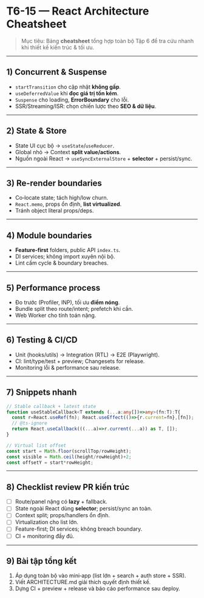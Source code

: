 # T6-15 — React Architecture Cheatsheet

> Mục tiêu: Bảng **cheatsheet** tổng hợp toàn bộ Tập 6 để tra cứu nhanh khi thiết kế kiến trúc & tối ưu.

---

## 1) Concurrent & Suspense
- `startTransition` cho cập nhật **không gấp**.  
- `useDeferredValue` khi **đọc giá trị tốn kém**.  
- `Suspense` cho loading, **ErrorBoundary** cho lỗi.  
- SSR/Streaming/ISR: chọn chiến lược theo **SEO & dữ liệu**.

---

## 2) State & Store
- State UI cục bộ → `useState`/`useReducer`.  
- Global nhỏ → Context **split value/actions**.  
- Nguồn ngoài React → `useSyncExternalStore` + **selector** + persist/sync.

---

## 3) Re-render boundaries
- Co‑locate state; tách high/low churn.  
- `React.memo`, props ổn định, **list virtualized**.  
- Tránh object literal props/deps.

---

## 4) Module boundaries
- **Feature-first** folders, public API `index.ts`.  
- DI services; không import xuyên nội bộ.  
- Lint cấm cycle & boundary breaches.

---

## 5) Performance process
- Đo trước (Profiler, INP), tối ưu **điểm nóng**.  
- Bundle split theo route/intent; prefetch khi cần.  
- Web Worker cho tính toán nặng.

---

## 6) Testing & CI/CD
- Unit (hooks/utils) → Integration (RTL) → E2E (Playwright).  
- CI: lint/type/test + preview; Changesets for release.  
- Monitoring lỗi & performance sau release.

---

## 7) Snippets nhanh
```ts
// Stable callback + latest state
function useStableCallback<T extends (...a:any[])=>any>(fn:T):T{
  const r=React.useRef(fn); React.useEffect(()=>{r.current=fn},[fn]);
  // @ts-ignore
  return React.useCallback(((...a)=>r.current(...a)) as T, []);
}

// Virtual list offset
const start = Math.floor(scrollTop/rowHeight);
const visible = Math.ceil(height/rowHeight)+2;
const offsetY = start*rowHeight;
```

---

## 8) Checklist review PR kiến trúc
- [ ] Route/panel nặng có **lazy** + fallback.  
- [ ] State ngoài React dùng **selector**; persist/sync an toàn.  
- [ ] Context split; props/handlers ổn định.  
- [ ] Virtualization cho list lớn.  
- [ ] Feature-first; DI services; không breach boundary.  
- [ ] CI + monitoring đầy đủ.

---

## 9) Bài tập tổng kết
1. Áp dụng toàn bộ vào mini‑app (list lớn + search + auth store + SSR).  
2. Viết ARCHITECTURE.md giải thích quyết định thiết kế.  
3. Dựng CI + preview + release và báo cáo performance sau deploy.